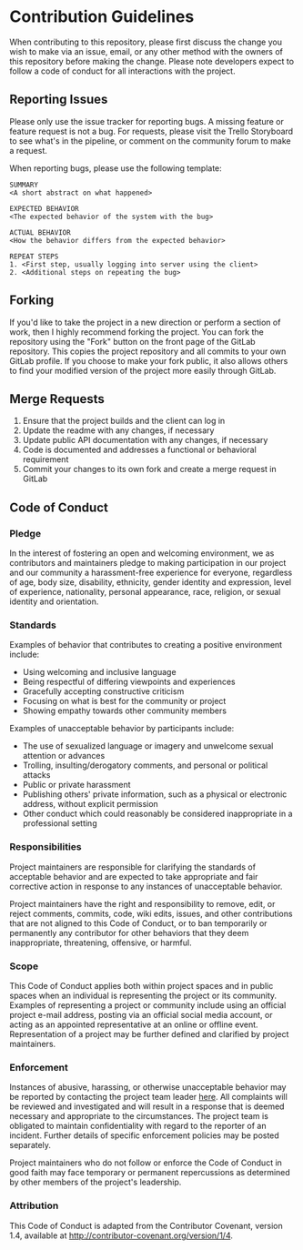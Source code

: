 # Contribution Guidelines
When contributing to this repository, please first discuss the change you wish to make via an issue, email, or any other method with the owners of this repository before making the change. Please note developers expect to follow a code of conduct for all interactions with the project.

## Reporting Issues
Please only use the issue tracker for reporting bugs. A missing feature or feature request is not a bug. For requests, please visit the Trello Storyboard to see what's in the pipeline, or comment on the community forum to make a request.

When reporting bugs, please use the following template:
```
SUMMARY
<A short abstract on what happened>

EXPECTED BEHAVIOR
<The expected behavior of the system with the bug>

ACTUAL BEHAVIOR
<How the behavior differs from the expected behavior>

REPEAT STEPS
1. <First step, usually logging into server using the client>
2. <Additional steps on repeating the bug>
```

## Forking
If you'd like to take the project in a new direction or perform a section of work, then I highly recommend forking the project. You can fork the repository using the "Fork" button on the front page of the GitLab repository. This copies the project repository and all commits to your own GitLab profile. If you choose to make your fork public, it also allows others to find your modified version of the project more easily through GitLab.

## Merge Requests
1. Ensure that the project builds and the client can log in
2. Update the readme with any changes, if necessary
3. Update public API documentation with any changes, if necessary
4. Code is documented and addresses a functional or behavioral requirement
5. Commit your changes to its own fork and create a merge request in GitLab

## Code of Conduct

### Pledge
In the interest of fostering an open and welcoming environment, we as contributors and maintainers pledge to making participation in our project and our community a harassment-free experience for everyone, regardless of age, body size, disability, ethnicity, gender identity and expression, level of experience, nationality, personal appearance, race, religion, or sexual identity and orientation.

### Standards
Examples of behavior that contributes to creating a positive environment include:

- Using welcoming and inclusive language
- Being respectful of differing viewpoints and experiences
- Gracefully accepting constructive criticism
- Focusing on what is best for the community or project
- Showing empathy towards other community members

Examples of unacceptable behavior by participants include:

- The use of sexualized language or imagery and unwelcome sexual attention or advances
- Trolling, insulting/derogatory comments, and personal or political attacks
- Public or private harassment
- Publishing others' private information, such as a physical or electronic address, without explicit permission
- Other conduct which could reasonably be considered inappropriate in a professional setting

### Responsibilities
Project maintainers are responsible for clarifying the standards of acceptable behavior and are expected to take appropriate and fair corrective action in response to any instances of unacceptable behavior.

Project maintainers have the right and responsibility to remove, edit, or reject comments, commits, code, wiki edits, issues, and other contributions that are not aligned to this Code of Conduct, or to ban temporarily or permanently any contributor for other behaviors that they deem inappropriate, threatening, offensive, or harmful.

### Scope
This Code of Conduct applies both within project spaces and in public spaces when an individual is representing the project or its community. Examples of representing a project or community include using an official project e-mail address, posting via an official social media account, or acting as an appointed representative at an online or offline event. Representation of a project may be further defined and clarified by project maintainers.

### Enforcement
Instances of abusive, harassing, or otherwise unacceptable behavior may be reported by contacting the project team leader [here](https://spirited.io/). All complaints will be reviewed and investigated and will result in a response that is deemed necessary and appropriate to the circumstances. The project team is obligated to maintain confidentiality with regard to the reporter of an incident. Further details of specific enforcement policies may be posted separately.

Project maintainers who do not follow or enforce the Code of Conduct in good faith may face temporary or permanent repercussions as determined by other members of the project's leadership.

### Attribution
This Code of Conduct is adapted from the Contributor Covenant, version 1.4, available at http://contributor-covenant.org/version/1/4.